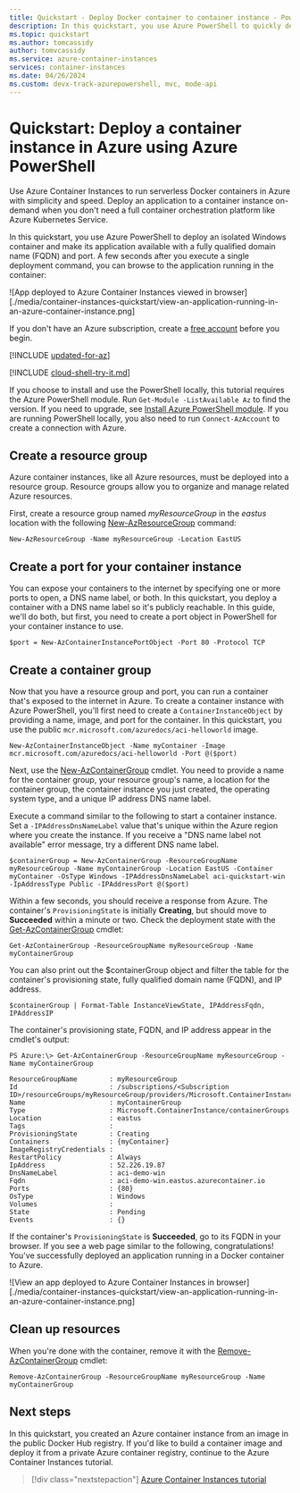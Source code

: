 ```yaml
---
title: Quickstart - Deploy Docker container to container instance - PowerShell
description: In this quickstart, you use Azure PowerShell to quickly deploy a containerized web app that runs in an isolated Azure container instance
ms.topic: quickstart
ms.author: tomcassidy
author: tomvcassidy
ms.service: azure-container-instances
services: container-instances
ms.date: 04/26/2024
ms.custom: devx-track-azurepowershell, mvc, mode-api
---
```


# Quickstart: Deploy a container instance in Azure using Azure PowerShell

Use Azure Container Instances to run serverless Docker containers in Azure with simplicity and speed. Deploy an application to a container instance on-demand when you don't need a full container orchestration platform like Azure Kubernetes Service.

In this quickstart, you use Azure PowerShell to deploy an isolated Windows container and make its application available with a fully qualified domain name (FQDN) and port. A few seconds after you execute a single deployment command, you can browse to the application running in the container:

![App deployed to Azure Container Instances viewed in browser][./media/container-instances-quickstart/view-an-application-running-in-an-azure-container-instance.png]

If you don't have an Azure subscription, create a [free account](https://azure.microsoft.com/free/) before you begin.

[!INCLUDE [updated-for-az](~/reusable-content/ce-skilling/azure/includes/updated-for-az.md)]

[!INCLUDE [cloud-shell-try-it.md](~/reusable-content/ce-skilling/azure/includes/cloud-shell-try-it.md)]

If you choose to install and use the PowerShell locally, this tutorial requires the Azure PowerShell module. Run `Get-Module -ListAvailable Az` to find the version. If you need to upgrade, see [Install Azure PowerShell module](/powershell/azure/install-azure-powershell). If you are running PowerShell locally, you also need to run `Connect-AzAccount` to create a connection with Azure.

## Create a resource group

Azure container instances, like all Azure resources, must be deployed into a resource group. Resource groups allow you to organize and manage related Azure resources.

First, create a resource group named *myResourceGroup* in the *eastus* location with the following [New-AzResourceGroup][New-AzResourceGroup] command:

```azurepowershell-interactive
New-AzResourceGroup -Name myResourceGroup -Location EastUS
```

## Create a port for your container instance

You can expose your containers to the internet by specifying one or more ports to open, a DNS name label, or both. In this quickstart, you deploy a container with a DNS name label so it's publicly reachable. In this guide, we'll do both, but first, you need to create a port object in PowerShell for your container instance to use.

```azurepowershell-interactive
$port = New-AzContainerInstancePortObject -Port 80 -Protocol TCP
```

## Create a container group

Now that you have a resource group and port, you can run a container that's exposed to the internet in Azure. To create a container instance with Azure PowerShell, you'll first need to create a `ContainerInstanceObject` by providing a name, image, and port for the container. In this quickstart, you use the public `mcr.microsoft.com/azuredocs/aci-helloworld` image.

```azurepowershell-interactive
New-AzContainerInstanceObject -Name myContainer -Image mcr.microsoft.com/azuredocs/aci-helloworld -Port @($port)
```

Next, use the [New-AzContainerGroup][New-AzContainerGroup] cmdlet. You need to provide a name for the container group, your resource group's name, a location for the container group, the container instance you just created, the operating system type, and a unique IP address DNS name label.

Execute a command similar to the following to start a container instance. Set a `-IPAddressDnsNameLabel` value that's unique within the Azure region where you create the instance. If you receive a "DNS name label not available" error message, try a different DNS name label.

```azurepowershell-interactive
$containerGroup = New-AzContainerGroup -ResourceGroupName myResourceGroup -Name myContainerGroup -Location EastUS -Container myContainer -OsType Windows -IPAddressDnsNameLabel aci-quickstart-win -IpAddressType Public -IPAddressPort @($port)
```

Within a few seconds, you should receive a response from Azure. The container's `ProvisioningState` is initially **Creating**, but should move to **Succeeded** within a minute or two. Check the deployment state with the [Get-AzContainerGroup][Get-AzContainerGroup] cmdlet:

```azurepowershell-interactive
Get-AzContainerGroup -ResourceGroupName myResourceGroup -Name myContainerGroup
```

You can also print out the $containerGroup object and filter the table for the container's provisioning state, fully qualified domain name (FQDN), and IP address.

```azurepowershell-interactive
$containerGroup | Format-Table InstanceViewState, IPAddressFqdn, IPAddressIP
```

The container's provisioning state, FQDN, and IP address appear in the cmdlet's output:

```console
PS Azure:\> Get-AzContainerGroup -ResourceGroupName myResourceGroup -Name myContainerGroup

ResourceGroupName        : myResourceGroup
Id                       : /subscriptions/<Subscription ID>/resourceGroups/myResourceGroup/providers/Microsoft.ContainerInstance/containerGroups/myContainerGroup
Name                     : myContainerGroup
Type                     : Microsoft.ContainerInstance/containerGroups
Location                 : eastus
Tags                     :
ProvisioningState        : Creating
Containers               : {myContainer}
ImageRegistryCredentials :
RestartPolicy            : Always
IpAddress                : 52.226.19.87
DnsNameLabel             : aci-demo-win
Fqdn                     : aci-demo-win.eastus.azurecontainer.io
Ports                    : {80}
OsType                   : Windows
Volumes                  :
State                    : Pending
Events                   : {}
```

If the container's `ProvisioningState` is **Succeeded**, go to its FQDN in your browser. If you see a web page similar to the following, congratulations! You've successfully deployed an application running in a Docker container to Azure.

![View an app deployed to Azure Container Instances in browser][./media/container-instances-quickstart/view-an-application-running-in-an-azure-container-instance.png]

## Clean up resources

When you're done with the container, remove it with the [Remove-AzContainerGroup][Remove-AzContainerGroup] cmdlet:

```azurepowershell-interactive
Remove-AzContainerGroup -ResourceGroupName myResourceGroup -Name myContainerGroup
```

## Next steps

In this quickstart, you created an Azure container instance from an image in the public Docker Hub registry. If you'd like to build a container image and deploy it from a private Azure container registry, continue to the Azure Container Instances tutorial.

> [!div class="nextstepaction"]
> [Azure Container Instances tutorial](./container-instances-tutorial-prepare-app.md)

<!-- LINKS -->
[New-AzResourceGroup]: /powershell/module/az.resources/new-Azresourcegroup
[New-AzContainerGroup]: /powershell/module/az.containerinstance/new-Azcontainergroup
[Get-AzContainerGroup]: /powershell/module/az.containerinstance/get-Azcontainergroup
[Remove-AzContainerGroup]: /powershell/module/az.containerinstance/remove-Azcontainergroup
